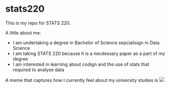 # stats220

This is my repo for STATS 220. 

A little about me:

- I am undertaking a degree in Bachelor of Science sepcialisign in Data Science
- I am taking STATS 220 because it is a necdessary paper as a part of my degree
- I am interested in learning about codign and the use of stats that required to analyse data

A meme that captures how I currently feel about my university studies is ![]([https://c.tenor.com/8druEACXtX8AAAAd/tenor.gif](https://www.google.com/url?sa=i&url=https%3A%2F%2Fwww.studyfromhome.co.nz%2Fhow-to-beat-procrastination-in-three-simple-steps%2Fstressed-gif%2F&psig=AOvVaw3093GISMVtq1GtnHDFYvdm&ust=1741134206161000&source=images&cd=vfe&opi=89978449&ved=0CBMQjRxqFwoTCNDGzMCU74sDFQAAAAAdAAAAABAT))
